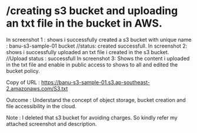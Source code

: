 # /creating s3 bucket and uploading an txt file in the bucket in AWS.
In screenshot 1 : shows i successfully created a s3 bucket with unique name : banu-s3-sample-01 bucket //status: created successfull.
In screenshot 2: shows i successfully uploaded an txt file i created in the s3 bucket. //Upload status : successfull
In screenshot 3: Shows the content i uploaded in the txt file and enable in public access to shows to all and edited the bucket policy.

Copy of URL : https://banu-s3-sample-01.s3.ap-southeast-2.amazonaws.com/S3.txt

Outcome : Understand the concept of object storage, bucket creation and file accessibility in the cloud.

Note : I deleted that s3 bucket for avoiding charges. So kindly refer my attached screenshot and description.


